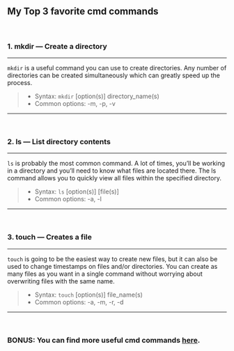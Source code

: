 ## My Top 3 favorite cmd commands
&nbsp;
### 1. mkdir — Create a directory
---
``` mkdir ``` is a useful command you can use to create directories. Any number of directories can be created simultaneously which can greatly speed up the process.

>* Syntax: ```mkdir``` [option(s)] directory_name(s)
>* Common options: -m, -p, -v
---
&nbsp;
### 2. ls — List directory contents
---
``` ls ``` is probably the most common command. A lot of times, you’ll be working in a directory and you’ll need to know what files are located there. The ls command allows you to quickly view all files within the specified directory.

>* Syntax: ``` ls ``` [option(s)] [file(s)]
>* Common options: -a, -l
---
&nbsp;
### 3. touch — Creates a file
---
``` touch ``` is going to be the easiest way to create new files, but it can also be used to change timestamps on files and/or directories. You can create as many files as you want in a single command without worrying about overwriting files with the same name.

>* Syntax: ``` touch ``` [option(s)] file_name(s)
>* Common options: -a, -m, -r, -d
---
&nbsp;
### **BONUS:** You can find more useful cmd commands [here](https://www.educative.io/blog/bash-shell-command-cheat-sheet "More CMD commands").

